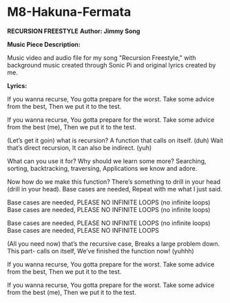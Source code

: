 # M8-Hakuna-Fermata

**RECURSION FREESTYLE**
**Author: Jimmy Song**

**Music Piece Description:**

Music video and audio file for my song "Recursion Freestyle," with background music created through Sonic Pi and original lyrics created by me.


**Lyrics:**

If you wanna recurse,
You gotta prepare for the worst.
Take some advice from the best,
Then we put it to the test.

If you wanna recurse,
You gotta prepare for the worst.
Take some advice from the best (me),
Then we put it to the test.

(Let’s get it goin) what is recursion?
A function that calls on itself. (duh)
Wait that’s direct recursion,
It can also be indirect. (yuh)

What can you use it for?
Why should we learn some more?
Searching, sorting, backtracking, traversing,
Applications we know and adore.

Now how do we make this function?
There’s something to drill in your head (drill in your head).
Base cases are needed,
Repeat with me what I just said.

Base cases are needed,
PLEASE NO INFINITE LOOPS (no infinite loops)
Base cases are needed,
PLEASE NO INFINITE LOOPS (no infinite loops)

Base cases are needed,
PLEASE NO INFINITE LOOPS (no infinite loops)
Base cases are needed,
PLEASE NO INFINITE LOOPS

(All you need now) that’s the recursive case,
Breaks a large problem down.
This part- calls on itself,
We’ve finished the function now! (yuhhh)

If you wanna recurse,
You gotta prepare for the worst.
Take some advice from the best,
Then we put it to the test.

If you wanna recurse,
You gotta prepare for the worst.
Take some advice from the best (me),
Then we put it to the test.

